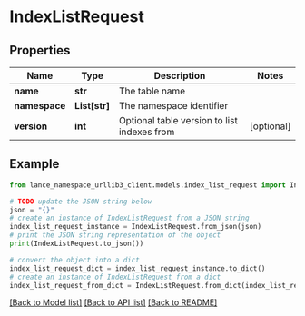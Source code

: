 # IndexListRequest


## Properties

Name | Type | Description | Notes
------------ | ------------- | ------------- | -------------
**name** | **str** | The table name | 
**namespace** | **List[str]** | The namespace identifier | 
**version** | **int** | Optional table version to list indexes from | [optional] 

## Example

```python
from lance_namespace_urllib3_client.models.index_list_request import IndexListRequest

# TODO update the JSON string below
json = "{}"
# create an instance of IndexListRequest from a JSON string
index_list_request_instance = IndexListRequest.from_json(json)
# print the JSON string representation of the object
print(IndexListRequest.to_json())

# convert the object into a dict
index_list_request_dict = index_list_request_instance.to_dict()
# create an instance of IndexListRequest from a dict
index_list_request_from_dict = IndexListRequest.from_dict(index_list_request_dict)
```
[[Back to Model list]](../README.md#documentation-for-models) [[Back to API list]](../README.md#documentation-for-api-endpoints) [[Back to README]](../README.md)


